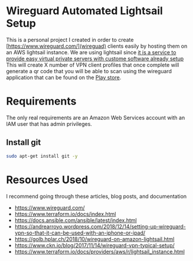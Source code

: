 # Wireguard Automated Lightsail Setup

This is a personal project I created in order to create
[https://www.wireguard.com/](wireguad) clients easily by hosting them on an AWS lightsail instance.
We are using lightsail since [it is a service to provide easy virtual private servers with custome software already setup](https://www.terraform.io/docs/providers/aws/r/lightsail_instance.html)
This will create X number of VPN client profiles that once complete will generate a qr code that you will be able to scan using the wireguard application that can be found on the 
[Play store](https://play.google.com/store/apps/details?id=com.wireguard.android).


# Requirements

The only real requirements are an Amazon Web Services account with an IAM user that has admin privileges.

## Install git
```bash
sudo apt-get install git -y
```

# Resources Used

I recommend going through these articles, blog posts, and documentation

- https://www.wireguard.com/
- https://www.terraform.io/docs/index.html
- https://docs.ansible.com/ansible/latest/index.html
- https://andrearroyo.wordpress.com/2018/12/14/setting-up-wireguard-vpn-so-that-it-can-be-used-with-an-iphone-or-ipad/
- https://golb.hplar.ch/2018/10/wireguard-on-amazon-lightsail.html
- https://www.ckn.io/blog/2017/11/14/wireguard-vpn-typical-setup/
- https://www.terraform.io/docs/providers/aws/r/lightsail_instance.html

